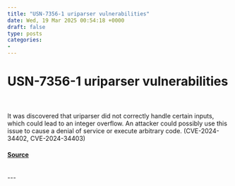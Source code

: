 ```yaml
---
title: "USN-7356-1 uriparser vulnerabilities"
date: Wed, 19 Mar 2025 00:54:18 +0000
draft: false
type: posts
categories: 
- 
---
```

# USN-7356-1 uriparser vulnerabilities

<br/>

<br/>
It was discovered that uriparser did not correctly handle certain inputs, which could lead to an integer overflow. An attacker could possibly use this issue to cause a denial of service or execute arbitrary code. (CVE-2024-34402, CVE-2024-34403)

#### [Source](https://ubuntu.com/security/notices/USN-7356-1)

<br/>
---
